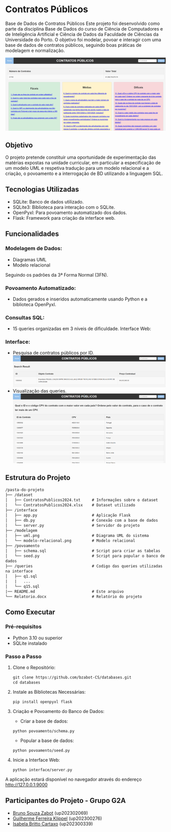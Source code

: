 # Contratos Públicos
Base de Dados de Contratos Públicos
Este projeto foi desenvolvido como parte da disciplina Base de Dados do curso de Ciência de Computadores e de Inteligência Artificial e Ciência de Dados da Faculdade de Ciências da Universidade do Porto. O objetivo foi modelar, povoar e interagir com uma base de dados de contratos públicos, seguindo boas práticas de modelagem e normalização.

![alt text](images/image.png)

## Objetivo
O projeto pretende constituir uma oportunidade de experimentação das matérias expostas na unidade curricular, em particular a especificação de um modelo UML e respetiva tradução para um modelo relacional e a criação, o povoamento e a interrogação de BD utilizando a linguagem SQL.

## Tecnologias Utilizadas
- SQLite: Banco de dados utilizado.
- SQLite3: Biblioteca para interação com o SQLite.
- OpenPyxl: Para povoamento automatizado dos dados.
- Flask: Framework para criação da interface web.

## Funcionalidades
### Modelagem de Dados:
- Diagramas UML
- Modelo relacional

Seguindo os padrões da 3ª Forma Normal (3FN).

### Povoamento Automatizado:
- Dados gerados e inseridos automaticamente usando Python e a biblioteca OpenPyxl.

### Consultas SQL:
- 15 queries organizadas em 3 níveis de dificuldade.
Interface Web:

### Interface:
- Pesquisa de contratos públicos por ID.
![alt text](images/image-1.png)
- Visualização das queries.
![alt text](images/image-2.png)


## Estrutura do Projeto 
```
/pasta-do-projeto
├── /dataset
│   ├── ContratosPublicos2024.txt     # Informações sobre o dataset
│   └── ContratosPublicos2024.xlsx    # Dataset utilizado     
├── /interface      
│   ├── app.py                        # Aplicação Flask
│   ├── db.py                         # Conexão com a base de dados
│   └── server.py                     # Servidor do projeto
├── /modelagem
│   ├── uml.png                       # Diagrama UML do sistema
│   └── modelo-relacional.png         # Modelo relacional
├── /povoamento
│   ├── schema.sql                    # Script para criar as tabelas
│   └── seed.py                       # Script para popular o banco de dados
├── /queries                          # Codigo das queries utilizadas na interface
│   ├── q1.sql 
|   |   ...   
│   └── q15.sql
|── README.md                         # Este arquivo
└── Relatorio.docx                    # Relatório do projeto
```

## Como Executar
### Pré-requisitos
- Python 3.10 ou superior
- SQLite instalado

### Passo a Passo
1. Clone o Repositório:
    ```
    git clone https://github.com/bzabot-CS/databases.git
    cd databases
    ```

2.  Instale as Bibliotecas Necessárias:
    ```
    pip install openpyxl flask  
    ```

3. Criação e Povoamento do Banco de Dados:
    - Criar a base de dados: 
    ```
    python povoamento/schema.py
    ```
    - Popular a base de dados:
    ```
    python povoamento/seed.py
    ```

3. Inicie a Interface Web:
    ```
    python interface/server.py
    ```
A aplicação estará disponível no navegador através do endereço http://127.0.0.1:9000

## Participantes do Projeto - Grupo G2A
- [Bruno Souza Zabot](https://github.com/bzabot) (up202302069)
- [Guilherme Ferreira Klippel](https://github.com/Klippell) (up202300276)
- [Isabela Britto Cartaxo](https://github.com/belacartaxo) (up202300339)
